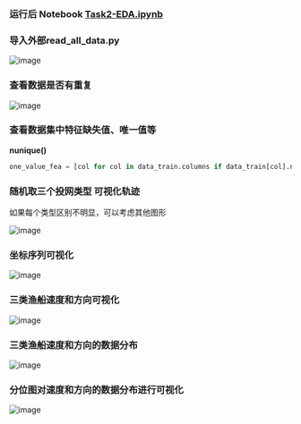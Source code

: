 ### 运行后 Notebook [Task2-EDA.ipynb](https://github.com/frankyangdev/DataMining-Learning/blob/main/WisdomOcean/Task2-EDA.ipynb) ###


### 导入外部read_all_data.py ###

![image](https://user-images.githubusercontent.com/39177230/115046024-9a77da00-9f09-11eb-8bfe-cfc7dcb32636.png)

### 查看数据是否有重复 ###

![image](https://user-images.githubusercontent.com/39177230/115048902-af09a180-9f0c-11eb-8c8d-3c12b288e191.png)

### 查看数据集中特征缺失值、唯一值等

**nunique()**

```python
one_value_fea = [col for col in data_train.columns if data_train[col].nunique() <= 1]
```

### 随机取三个投网类型 可视化轨迹 ###

如果每个类型区别不明显，可以考虑其他图形

![image](https://user-images.githubusercontent.com/39177230/115049421-4969e500-9f0d-11eb-8dc7-85778a2b7967.png)


### 坐标序列可视化 ###

![image](https://user-images.githubusercontent.com/39177230/115049969-dca31a80-9f0d-11eb-8907-f8f124ec685e.png)


### 三类渔船速度和方向可视化 ###

![image](https://user-images.githubusercontent.com/39177230/115050114-00666080-9f0e-11eb-8659-1a9366ea869d.png)

### 三类渔船速度和方向的数据分布 ###

![image](https://user-images.githubusercontent.com/39177230/115050401-4c190a00-9f0e-11eb-87e7-690600b519cf.png)

### 分位图对速度和方向的数据分布进行可视化 ###

![image](https://user-images.githubusercontent.com/39177230/115050690-969a8680-9f0e-11eb-8af8-9ed2f0f4d5c3.png)



